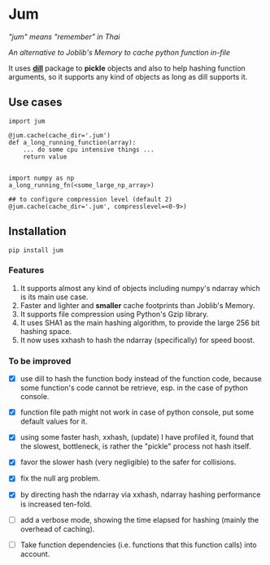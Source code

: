# Jum

*"jum" means "remember" in Thai*

*An alternative to Joblib's Memory to cache python function in-file*

It uses [**dill**](https://github.com/uqfoundation/dill) package to **pickle** objects and also to help hashing function arguments, so it supports any kind of objects as long as dill supports it.

## Use cases

```
import jum

@jum.cache(cache_dir='.jum')
def a_long_running_function(array):
    ... do some cpu intensive things ...
    return value


import numpy as np
a_long_running_fn(<some_large_np_array>)

## to configure compression level (default 2)
@jum.cache(cache_dir='.jum', compresslevel=<0-9>)
```

## Installation

```
pip install jum
```

### Features

1. It supports almost any kind of objects including numpy's ndarray which is its main use case.
2. Faster and lighter and **smaller** cache footprints than Joblib's Memory.
3. It supports file compression using Python's Gzip library.
4. It uses SHA1 as the main hashing algorithm, to provide the large 256 bit hashing space.
5. It now uses xxhash to hash the ndarray (specifically) for speed boost.

### To be improved

- [x] use dill to hash the function body instead of the function code, because some function's code cannot be retrieve, esp. in the case of python console.
- [x] function file path might not work in case of python console, put some default values for it.
- [x] using some faster hash, xxhash, (update) I have profiled it, found that the slowest, bottleneck, is rather the "pickle" process not hash itself.
- [x] favor the slower hash (very negligible) to the safer for collisions.
- [x] fix the null arg problem.
- [x] by directing hash the ndarray via xxhash, ndarray hashing performance is increased ten-fold.
- [ ] add a verbose mode, showing the time elapsed for hashing (mainly the overhead of caching).
- [ ] Take function dependencies (i.e. functions that this function calls) into account.

